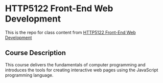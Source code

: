 # HTTP5122 Front-End Web Development

This is the repo for class content from [HTTP5122 Front-End Web Development](https://mediaarts.humber.ca/programs/web-development.html)

## Course Description
This course delivers the fundamentals of computer programming and introduces the tools for creating interactive web pages using the JavaScript programming language.

